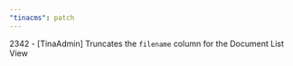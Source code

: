 ```yaml
---
"tinacms": patch
---
```


2342 - [TinaAdmin] Truncates the `filename` column for the Document List View
